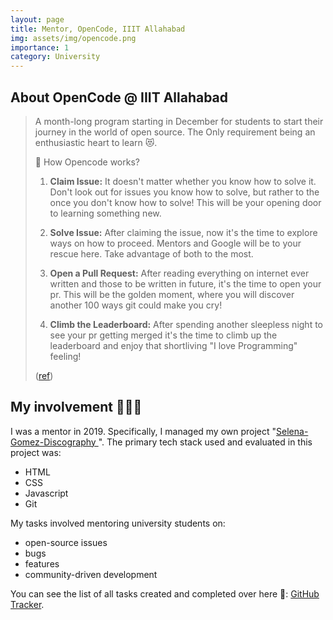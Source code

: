 ```yaml
---
layout: page
title: Mentor, OpenCode, IIIT Allahabad
img: assets/img/opencode.png
importance: 1
category: University
---
```


## About OpenCode @ IIIT Allahabad

> A month-long program starting in December for students to start their journey in the world of open source. The Only requirement being an enthusiastic heart to learn 😻.
>
> 🌈 How Opencode works?
>
> 1. **Claim Issue:** It doesn't matter whether you know how to solve it. Don't look out for issues you know how to solve, but rather to the once you don't know how to solve! This will be your opening door to learning something new.
>
> 2. **Solve Issue:** After claiming the issue, now it's the time to explore ways on how to proceed. Mentors and Google will be to your rescue here. Take advantage of both to the most.
>
> 3. **Open a Pull Request:** After reading everything on internet ever written and those to be written in future, it's the time to open your pr. This will be the golden moment, where you will discover another 100 ways git could make you cry!
>
> 4. **Climb the Leaderboard:** After spending another sleepless night to see your pr getting merged it's the time to climb up the leaderboard and enjoy that shortliving "I love Programming" feeling!
>
> ([ref](https://opencodeiiita.github.io/))


## My involvement 👩🏻‍🏫

I was a mentor in 2019. Specifically, I managed my own project "[Selena-Gomez-Discography
](https://github.com/fedora-modularity/libmodulemd/issues?q=is%3Aclosed+author%3AOrionStar25)". The primary tech stack used and evaluated in this project was:
- HTML
- CSS
- Javascript
- Git

My tasks involved mentoring university students on:
- open-source issues
- bugs
- features
- community-driven development

You can see the list of all tasks created and completed over here 📝: [GitHub Tracker](https://github.com/OrionStar25/Selena-Gomez-Discography/issues?q=is%3Aissue+is%3Aclosed).
